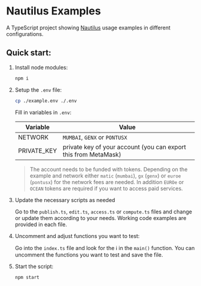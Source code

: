 # Nautilus Examples

A TypeScript project showing [Nautilus](https://github.com/deltaDAO/nautilus) usage examples in different configurations.

## Quick start:

1. Install node modules:
   ```sh
   npm i
   ```
2. Setup the `.env` file:

   ```sh
   cp ./example.env ./.env
   ```

   Fill in variables in `.env`:

   | Variable    | Value                                                           |
   | ----------- | --------------------------------------------------------------- |
   | NETWORK     | `MUMBAI`, `GENX`  or `PONTUSX`                                           |
   | PRIVATE_KEY | private key of your account (you can export this from MetaMask) |

   > The account needs to be funded with tokens. Depending on the example and network either `matic` (`mumbai`), `gx` (`genx`) or `euroe` (`pontusx`) for the network fees are needed. In addition `EUROe` or `OCEAN` tokens are required if you want to access paid services.

3. Update the necessary scripts as needed

   Go to the `publish.ts`, `edit.ts`, `access.ts` or `compute.ts` files and change or update them according to your needs. Working code examples are provided in each file.

3. Uncomment and adjust functions you want to test:

   Go into the `index.ts` file and look for the ℹ️ in the `main()` function. You can uncomment the functions you want to test and save the file.

4. Start the script:

   ```sh
   npm start
   ```
